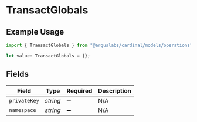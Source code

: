 # TransactGlobals

## Example Usage

```typescript
import { TransactGlobals } from "@arguslabs/cardinal/models/operations";

let value: TransactGlobals = {};
```

## Fields

| Field              | Type               | Required           | Description        |
| ------------------ | ------------------ | ------------------ | ------------------ |
| `privateKey`       | *string*           | :heavy_minus_sign: | N/A                |
| `namespace`        | *string*           | :heavy_minus_sign: | N/A                |